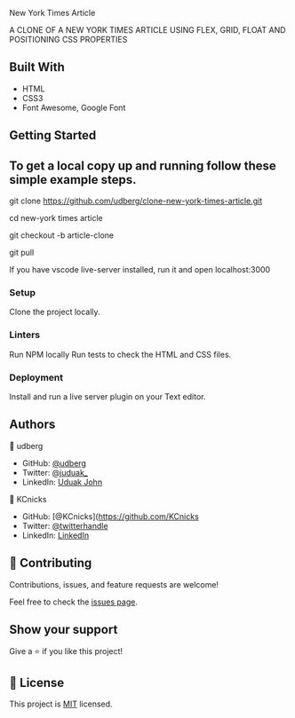 
New York Times Article 

A CLONE OF A NEW YORK TIMES ARTICLE USING FLEX, GRID, FLOAT AND POSITIONING CSS PROPERTIES

## Built With

- HTML
- CSS3
- Font Awesome, Google Font


## Getting Started

## To get a local copy up and running follow these simple example steps.

git clone https://github.com/udberg/clone-new-york-times-article.git

cd new-york times article

git checkout -b article-clone

git pull

If you have vscode live-server installed, run it and open localhost:3000


### Setup

Clone the project locally.

### Linters

Run NPM locally
Run tests to check the HTML and CSS files.


### Deployment

Install and run a live server plugin on your Text editor.

## Authors

👤 udberg

- GitHub: [@udberg](https://github.com/udberg)
- Twitter: [@juduak_](https://twitter.com/juduak_)
- LinkedIn: [Uduak John](https://www.linkedin.com/in/uduak-john-090059105/)

👤 KCnicks

- GitHub: [@KCnicks](https://github.com/KCnicks
- Twitter: [@twitterhandle](https://twitter.com/twitterhandle)
- LinkedIn: [LinkedIn](https://linkedin.com/linkedinhandle)

## 🤝 Contributing

Contributions, issues, and feature requests are welcome!

Feel free to check the [issues page](issues/).

## Show your support

Give a ⭐️ if you like this project!


## 📝 License

This project is [MIT](lic.url) licensed.
